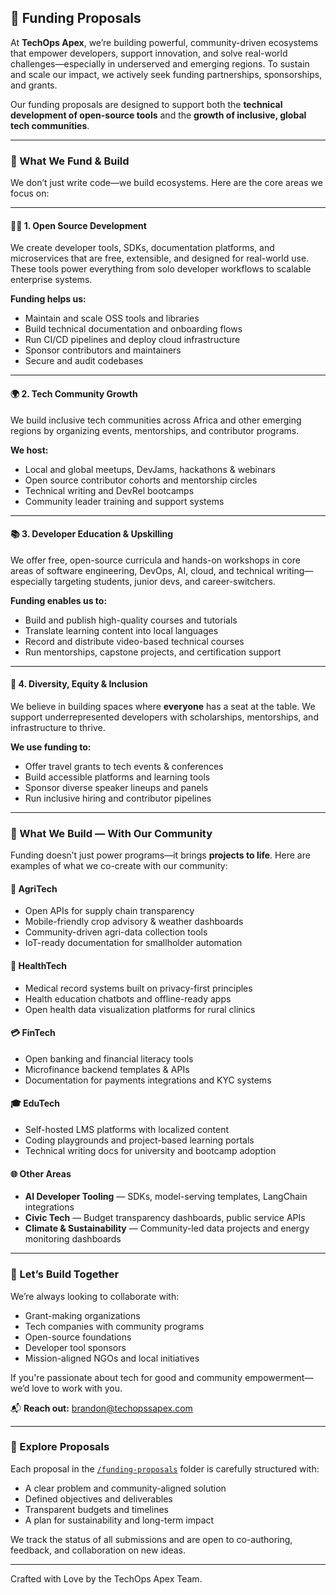 ## 💸 Funding Proposals

At **TechOps Apex**, we’re building powerful, community-driven ecosystems that empower developers, support innovation, and solve real-world challenges—especially in underserved and emerging regions. To sustain and scale our impact, we actively seek funding partnerships, sponsorships, and grants.

Our funding proposals are designed to support both the **technical development of open-source tools** and the **growth of inclusive, global tech communities**.

---

### 🧭 What We Fund & Build

We don’t just write code—we build ecosystems. Here are the core areas we focus on:

---

#### 🧑‍💻 1. **Open Source Development**
We create developer tools, SDKs, documentation platforms, and microservices that are free, extensible, and designed for real-world use. These tools power everything from solo developer workflows to scalable enterprise systems.

**Funding helps us:**
- Maintain and scale OSS tools and libraries
- Build technical documentation and onboarding flows
- Run CI/CD pipelines and deploy cloud infrastructure
- Sponsor contributors and maintainers
- Secure and audit codebases

---

#### 🌍 2. **Tech Community Growth**
We build inclusive tech communities across Africa and other emerging regions by organizing events, mentorships, and contributor programs.

**We host:**
- Local and global meetups, DevJams, hackathons & webinars
- Open source contributor cohorts and mentorship circles
- Technical writing and DevRel bootcamps
- Community leader training and support systems

---

#### 📚 3. **Developer Education & Upskilling**
We offer free, open-source curricula and hands-on workshops in core areas of software engineering, DevOps, AI, cloud, and technical writing—especially targeting students, junior devs, and career-switchers.

**Funding enables us to:**
- Build and publish high-quality courses and tutorials
- Translate learning content into local languages
- Record and distribute video-based technical courses
- Run mentorships, capstone projects, and certification support

---

#### 🌱 4. **Diversity, Equity & Inclusion**
We believe in building spaces where **everyone** has a seat at the table. We support underrepresented developers with scholarships, mentorships, and infrastructure to thrive.

**We use funding to:**
- Offer travel grants to tech events & conferences
- Build accessible platforms and learning tools
- Sponsor diverse speaker lineups and panels
- Run inclusive hiring and contributor pipelines

---

### 🔬 What We Build — With Our Community

Funding doesn’t just power programs—it brings **projects to life**. Here are examples of what we co-create with our community:

#### 🌾 **AgriTech**
- Open APIs for supply chain transparency
- Mobile-friendly crop advisory & weather dashboards
- Community-driven agri-data collection tools
- IoT-ready documentation for smallholder automation

#### 🏥 **HealthTech**
- Medical record systems built on privacy-first principles
- Health education chatbots and offline-ready apps
- Open health data visualization platforms for rural clinics

#### 💳 **FinTech**
- Open banking and financial literacy tools
- Microfinance backend templates & APIs
- Documentation for payments integrations and KYC systems

#### 🎓 **EduTech**
- Self-hosted LMS platforms with localized content
- Coding playgrounds and project-based learning portals
- Technical writing docs for university and bootcamp adoption

#### 🌐 **Other Areas**
- **AI Developer Tooling** — SDKs, model-serving templates, LangChain integrations
- **Civic Tech** — Budget transparency dashboards, public service APIs
- **Climate & Sustainability** — Community-led data projects and energy monitoring dashboards

---

### 🤝 Let’s Build Together

We’re always looking to collaborate with:

- Grant-making organizations
- Tech companies with community programs
- Open-source foundations
- Developer tool sponsors
- Mission-aligned NGOs and local initiatives

If you're passionate about tech for good and community empowerment—we’d love to work with you.

📬 **Reach out:** [brandon@techopssapex.com](mailto:brandon@techopssapex.com)

---

### 📂 Explore Proposals

Each proposal in the [`/funding-proposals`](./funding-proposals) folder is carefully structured with:

- A clear problem and community-aligned solution
- Defined objectives and deliverables
- Transparent budgets and timelines
- A plan for sustainability and long-term impact

We track the status of all submissions and are open to co-authoring, feedback, and collaboration on new ideas.

---

Crafted with Love by the TechOps Apex Team.
